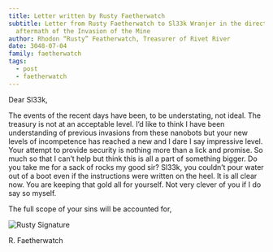 ```yaml
---
title: Letter written by Rusty Faetherwatch
subtitle: Letter from Rusty Faetherwatch to Sl33k Wranjer in the direct
  aftermath of the Invasion of the Mine
author: Rhodon “Rusty” Featherwatch, Treasurer of Rivet River
date: 3048-07-04
family: faetherwatch
tags:
  - post
  - faetherwatch
---
```

Dear Sl33k,

The events of the recent days have been, to be understating, not ideal. The treasury is not at an acceptable level. I’d like to think I have been understanding of previous invasions from these nanobots but your new levels of incompetence has reached a new and I dare I say impressive level. Your attempt to provide security is nothing more than a lick and promise. So much so that I can’t help but think this is all a part of something bigger. Do you take me for a sack of rocks my good sir? Sl33k, you couldn’t pour water out of a boot even if the instructions were written on the heel. It is all clear now. You are keeping that gold all for yourself. Not very clever of you if I do say so myself.

The full scope of your sins will be accounted for,

![Rusty Signature](/static/img/rusty-signature-1.png)

R. Faetherwatch

